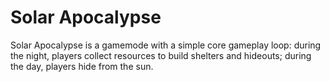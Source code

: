 # Solar Apocalypse
Solar Apocalypse is a gamemode with a simple core gameplay loop: during the night, players collect resources to build shelters and hideouts; during the day, players hide from the sun.